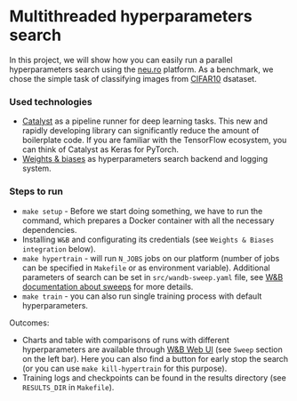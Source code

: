 # Multithreaded hyperparameters search

In this project, we will show how you can easily run a parallel hyperparameters 
search using the [neu.ro](https://neu.ro/platform/) platform. 
As a benchmark, we chose the simple task of classifying images 
from [CIFAR10](https://www.cs.toronto.edu/~kriz/cifar.html) dsataset.

### Used technologies
* [Catalyst](https://github.com/catalyst-team/catalyst) as a pipeline runner for deep learning tasks.
This new and rapidly developing library can significantly reduce the amount of boilerplate code.
If you are familiar with the TensorFlow ecosystem, you can think of Catalyst as Keras for PyTorch.
* [Weights & biases](https://www.wandb.com/) as hyperparameters search backend and logging system.

### Steps to run
* `make setup` - Before we start doing something, we have to run the command, 
which prepares a Docker container with all the necessary dependencies.
* Installing `W&B` and configurating its credentials (see `Weights & Biases integration` below).
* `make hypertrain` - will run `N_JOBS` jobs on our platform
(number of jobs can be specified in `Makefile` or as environment variable).
Additional parameters of search can be set in `src/wandb-sweep.yaml` file, see [W&B documentation about
sweeps](https://docs.wandb.com/library/sweeps) for more details.
* `make train` - you can also run single training process with default hyperparameters.

Outcomes:
* Charts and table with comparisons of runs with different hyperparameters are available 
through [W&B Web UI](https://app.wandb.ai/home) (see `Sweep` section on the left bar).
Here you can also find a button for early stop the search
(or you can use `make kill-hypertrain` for this purpose).
* Training logs and checkpoints can be found in the results directory (see `RESULTS_DIR` in `Makefile`).
